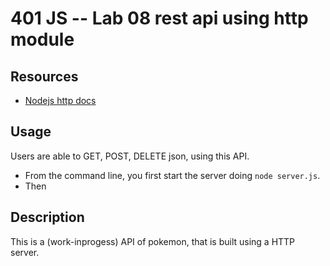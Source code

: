 401 JS --  Lab 08 rest api using http module
===

## Resources  
* [Nodejs http docs]

## Usage
  Users are able to GET, POST, DELETE json, using this API.
  * From the command line, you first start the server doing `node server.js`.
  * Then 



## Description
This is a (work-inprogess) API of pokemon, that is built using a HTTP server.

<!-- links -->
[Nodejs http docs]: https://nodejs.org/api/http.html
